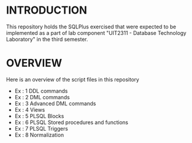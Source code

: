 # INTRODUCTION

This repository holds the SQLPlus exercised that were expected to be implemented as a part of lab component "UIT2311 - Database Technology Laboratory" in the third semester.

# OVERVIEW

Here is an overview of the script files in this repository

  - Ex : 1 DDL commands
  - Ex : 2 DML commands
  - Ex : 3 Advanced DML commands
  - Ex : 4 Views
  - Ex : 5 PLSQL Blocks
  - Ex : 6 PLSQL Stored procedures and functions
  - Ex : 7 PLSQL Triggers
  - Ex : 8 Normalization
